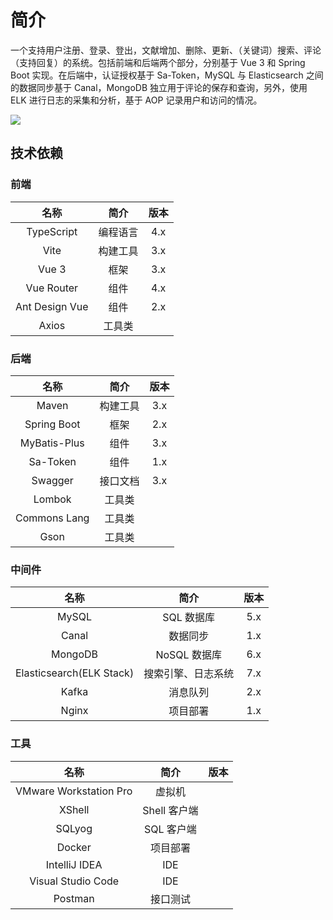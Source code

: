 # 简介

一个支持用户注册、登录、登出，文献增加、删除、更新、（关键词）搜索、评论（支持回复）的系统。包括前端和后端两个部分，分别基于 Vue 3 和 Spring Boot 实现。在后端中，认证授权基于 Sa-Token，MySQL 与 Elasticsearch 之间的数据同步基于 Canal，MongoDB 独立用于评论的保存和查询，另外，使用 ELK 进行日志的采集和分析，基于 AOP 记录用户和访问的情况。

![](./img/book.gif)

## 技术依赖

### 前端

|名称|简介|版本|
|:-:|:-:|:-:|
|TypeScript|编程语言|4.x|
|Vite|构建工具|3.x|
|Vue 3|框架|3.x|
|Vue Router|组件|4.x|
|Ant Design Vue|组件|2.x|
|Axios|工具类||

### 后端

|名称|简介|版本|
|:-:|:-:|:-:|
|Maven|构建工具|3.x|
|Spring Boot|框架|2.x|
|MyBatis-Plus|组件|3.x|
|Sa-Token|组件|1.x|
|Swagger|接口文档|3.x|
|Lombok|工具类||
|Commons Lang|工具类||
|Gson|工具类||

### 中间件

|名称|简介|版本|
|:-:|:-:|:-:|
|MySQL|SQL 数据库|5.x|
|Canal|数据同步|1.x|
|MongoDB|NoSQL 数据库|6.x|
|Elasticsearch(ELK Stack)|搜索引擎、日志系统|7.x|
|Kafka|消息队列|2.x|
|Nginx|项目部署|1.x|

### 工具

|名称|简介|版本|
|:-:|:-:|:-:|
|VMware Workstation Pro|虚拟机||
|XShell|Shell 客户端||
|SQLyog| SQL 客户端||
|Docker|项目部署||
|IntelliJ IDEA|IDE||
|Visual Studio Code|IDE||
|Postman|接口测试||
